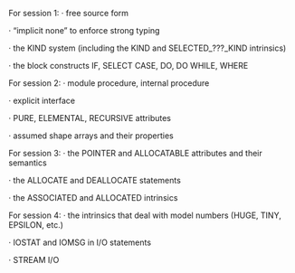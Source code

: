 For session 1:
·        free source form

·        “implicit none” to enforce strong typing

·        the KIND system (including the KIND and SELECTED_???_KIND intrinsics)

·        the block constructs IF, SELECT CASE, DO, DO WHILE, WHERE

For session 2:
·        module procedure, internal procedure

·        explicit interface

·        PURE, ELEMENTAL, RECURSIVE attributes

·        assumed shape arrays and their properties

For session 3:
·        the POINTER and ALLOCATABLE attributes and their semantics

·        the ALLOCATE and DEALLOCATE statements

·        the ASSOCIATED and ALLOCATED intrinsics

For session 4:
·        the intrinsics that deal with model numbers (HUGE, TINY, EPSILON, etc.)

·        IOSTAT and IOMSG in I/O statements

·        STREAM I/O

